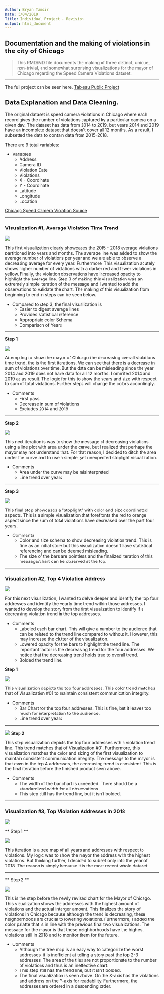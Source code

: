 ```yaml
---
Author: Bryan Tamsir
Date: 5/04/2019
Title: Individual Project - Revision
output: html_document
---
```


## Documentation and the making of violations in the city of Chicago  

> This RMD/MD file documents the making of three distinct, unique, non-trivial, and somewhat surprising visualizations for the mayor of Chicago regarding the Speed Camera Violations dataset. 

*** 

The full project can be seen here. 
[Tableau Public Project](https://public.tableau.com/profile/btamsir#!/vizhome/FirstVersion-IP/Dashboard1?publish=yes)

## Data Explanation and Data Cleaning. 

The original dataset is speed camera violations in Chicago where each record gives the number of violations captured by a particular camera on a given day. The dataset has data from 2014 to 2019, but years 2014 and 2019 have an incomplete dataset that doesn't cover all 12 months. As a result, I subsetted the data to contain data from 2015-2018. 

There are 9 total variables: 

* Variables
    + Address
    + Camera ID
    + Violation Date
    + Violations
    + X - Coordinate
    + Y - Coordinate
    + Latitude  
    + Longitude
    + Location

[Chicago Speed Camera Violation Source](https://data.cityofchicago.org/Transportation/Speed-Camera-Violations/hhkd-xvj4)  

***

### Visualization #1, Average Violation Time Trend

![](/Images/V1final.png)  



This first visualization clearly showcases the 2015 - 2018 average violations partitioned into years and months. The average line was added to show the average number of violations per year and we are able to observe a decreasing average for every year. Furthermore, This visualization acutely shows higher number of violations with a darker red and fewer violations in yellow. Finally, the violation observations have increased opacity to highlight the average line. Step 3 of making this visualization was an extremely simple iteration of the message and I wanted to add the observations to validate the chart. The making of this visualization from beginning to end in steps can be seen below. 

* Compared to step 3, the final visualization is: 
    + Easier to digest average lines
    + Provides statistical reference
    + Appropriate color Schema
    + Comparison of Years

*** 

**Step 1** 

![](/Images/V1s1.png)




Attempting to show the mayor of Chicago the decreasing overall violations time trend, the is the first iterations. We can see that there is a decrease in sum of violations over time. But the data can be misleading since the year 2014 and 2019 does not have data for all 12 months. I ommited 2014 and 2019 as as result. The logic for this to show the years and size with respect to sum of total violations. Further steps will change the colors accordingly. 

* Comments
    + First pass
    + Decrease in sum of violations
    + Excludes 2014 and 2019

***

**Step 2** 

![](/Images/V1S2.png)



This next iteration is was to show the message of decreasing violations using a line plot with area under the curve, but I realized that perhaps the mayor may not understand that. For that reason, I decided to ditch the area under the curve and to use a simple, yet unexpected stoplight visualization. 

* Comments
    + Area under the curve may be misinterpreted
    + Line trend over years
    
***


**Step 3**

![](/Images/V1S3.png)

 

This final step showcases a "stoplight" with color and size coordinated aspects. This is a simple visualization that forefronts the red to orange aspect since the sum of total violations have decreased over the past four years. 

* Comments
    + Color and size schema to show decreasing violation trend. This is fine as an initial story but this visualization doesn't have statistical referencing and can be deemed misleading. 
    + The size of the bars are pointless and the finalized iteration of this message/chart can be observed at the top. 

*** 

### Visualization #2, Top 4 Violation Address

![](/Images/V2final.png)  

For this next visualization, I wanted to delve deeper and identify the top four addresses and identify the yearly time trend within those addresses. I wanted to develop the story from the first visualization to identify if a decreasing violation trend in the top addresses. 

* Comments
    + Labeled each bar chart. This will give a number to the audience that can be related to the trend line compared to without it. However, this may increase the clutter of the visualization. 
    + Lowered opacity for the bars to highlight the trend line. The important factor is the decreasing trend for the four addresses. We notice that the decreasing trend holds true to overall trend. 
    + Bolded the trend line. 

**Step 1** 

![](/Images/V2S2.png)

This visualization depicts the top four addresses. This color trend matches that of Visualization #01 to maintain consistent communication integrity. 

* Comments
    + Bar Chart for the top four addresses. This is fine, but it leaves too much for interpretation to the audience. 
    + Line trend over years
    
*** 

![](/Images/V2S3.png)
**Step 2**

This step visualization depicts the top four addresses wth a violation trend line. This trend matches that of Visualization #01. Furthermore, this visualization matches the color and sizing of the first visualization to maintain consistent communication integrity. The message to the mayor is that even in the top 4 addresses, the decreasing trend is consistent. This is the final iteration before the finished product seen above. 

* Comments
    + The width of the bar chart is unneeded. There should be a standardized width for all observations. 
    + This step still has the trend line, but it isn't bolded. 

***

### Visualization #3, Top Violation Addresses in 2018

![](/Images/V3final.png)



** Step 1 ** 

![](/Images/V3S2.png)

This iteration is a tree map of all years and addresses with respect to violations. My logic was to show the mayor the address with the highest violations. But thinking further, I decided to subset only into the year of 2018. The reason is simply because it is the most recent whole dataset. 

*** 

** Step 2 ** 

![](/Images/V3S3.png)

This is the step before the newly revised chart for the Mayor of Chicago. This visualization shows the addresses with the highest amount of violations and the actual interger amount. This finalizes the story of violations in Chicago because although the trend is decreasing, these neighborhoods are crucial to lowering violations. Furthermore, I added the color palatte that is in line with the previous final two visualizations. The message for the mayor is that these neighborhoods have the highest violations still in 2018 and to monitor them for the future. 

* Comments
    + Although the tree map is an easy way to categorize the worst addresses, it is inefficient at telling a story past the top 2-3 addresses. The area of the tiles are not proportionate to the number of violations and thus is an ineffective chart. 
    + This step still has the trend line, but it isn't bolded. 
    + The final visualization is seen above. On the X-axis has the violations and address on the Y-axis for readability. Furthermore, the addresses are ordered in a descending order. 
